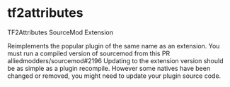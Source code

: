 # tf2attributes

TF2Attributes SourceMod Extension

Reimplements the popular plugin of the same name as an extension. You must run a compiled version of sourcemod from this PR alliedmodders/sourcemod#2196
Updating to the extension version should be as simple as a plugin recompile. However some natives have been changed or removed, you might need to update your plugin source code.